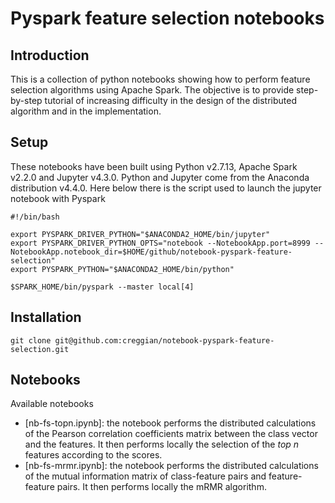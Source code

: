 # Pyspark feature selection notebooks

## Introduction

This is a collection of python notebooks showing how to perform feature selection algorithms using Apache Spark. The objective is to provide step-by-step tutorial of increasing difficulty in the design of the distributed algorithm and in the implementation.

## Setup

These notebooks have been built using Python v2.7.13, Apache Spark v2.2.0 and Jupyter v4.3.0. Python and Jupyter come from the Anaconda distribution v4.4.0. Here below there is the script used to launch the jupyter notebook with Pyspark

    #!/bin/bash
    
    export PYSPARK_DRIVER_PYTHON="$ANACONDA2_HOME/bin/jupyter"
    export PYSPARK_DRIVER_PYTHON_OPTS="notebook --NotebookApp.port=8999 --NotebookApp.notebook_dir=$HOME/github/notebook-pyspark-feature-selection"
    export PYSPARK_PYTHON="$ANACONDA2_HOME/bin/python"
    
    $SPARK_HOME/bin/pyspark --master local[4]

## Installation

    git clone git@github.com:creggian/notebook-pyspark-feature-selection.git

## Notebooks

Available notebooks

- [nb-fs-topn.ipynb]: the notebook performs the distributed calculations of the Pearson correlation coefficients matrix between the class vector and the features. It then performs locally the selection of the _top n_ features according to the scores.
- [nb-fs-mrmr.ipynb]: the notebook performs the distributed calculations of the mutual information matrix of class-feature pairs and feature-feature pairs. It then performs locally the mRMR algorithm.

